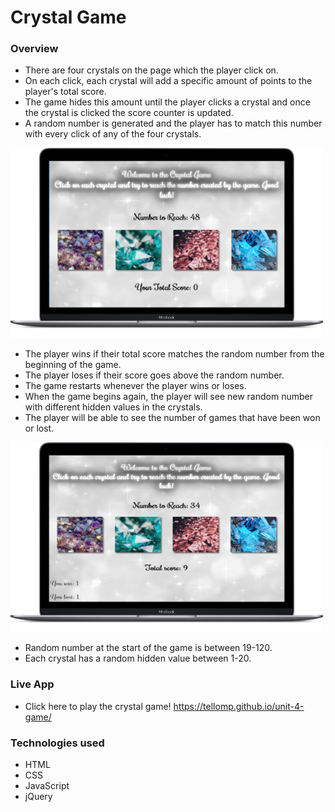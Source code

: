 # Crystal Game

### Overview

* There are four crystals on the page which the player click on. 
* On each click, each crystal will add a specific amount of points to the player's total score. 
* The game hides this amount until the player clicks a crystal and once the crystal is clicked the score counter is updated.
* A random number is generated and the player has to match this number with every click of any of the four crystals.

![alt text][logo]

[logo]: https://github.com/tellomp/unit-4-game/blob/master/assets/images/crystalGame.png "Start"

* The player wins if their total score matches the random number from the beginning of the game.
* The player loses if their score goes above the random number.
* The game restarts whenever the player wins or loses.
* When the game begins again, the player will see new random number with different hidden values in the crystals.
* The player will be able to see the number of games that have been won or lost. 


![alt text][crystal]

[crystal]: https://github.com/tellomp/unit-4-game/blob/master/assets/images/crystalGame2.png "Playing"
* Random number at the start of the game is between 19-120.
* Each crystal has a random hidden value between 1-20.

### Live App

* Click here to play the crystal game! https://tellomp.github.io/unit-4-game/ 

### Technologies used
* HTML
* CSS
* JavaScript
* jQuery
